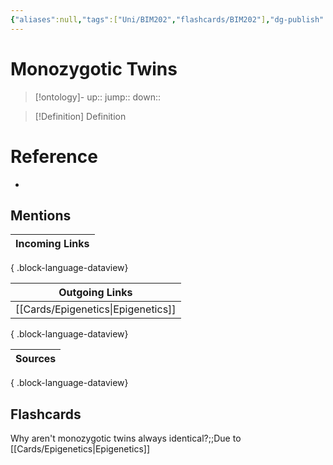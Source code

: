 ```yaml
---
{"aliases":null,"tags":["Uni/BIM202","flashcards/BIM202"],"dg-publish":true,"permalink":"/cards/monozygotic-twins/","dgPassFrontmatter":true}
---
```


# Monozygotic Twins

> [!ontology]-
> up:: 
> jump:: 
> down:: 

> [!Definition] Definition

# Reference

- 

## Mentions

| Incoming Links |
| -------------- |

{ .block-language-dataview}

| Outgoing Links                        |
| ------------------------------------- |
| [[Cards/Epigenetics\|Epigenetics]] |

{ .block-language-dataview}

| Sources |
| ------- |

{ .block-language-dataview}

## Flashcards

Why aren't monozygotic twins always identical?;;Due to [[Cards/Epigenetics\|Epigenetics]]
<!--SR:!2024-10-23,12,270-->